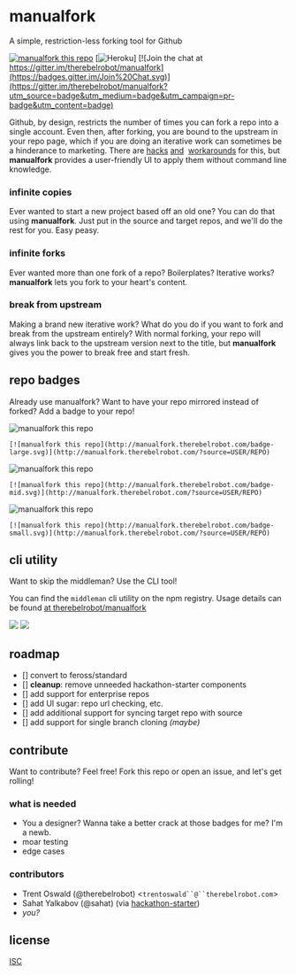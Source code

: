 # manualfork

A simple, restriction-less forking tool for Github

[![manualfork this repo](http://manualfork.therebelrobot.com/badge-mid.svg)](http://manualfork.therebelrobot.com/?source=therebelrobot/manualfork)
[![Heroku](http://heroku-badge.herokuapp.com/?app=manualfork&style=flat)]
[![Join the chat at https://gitter.im/therebelrobot/manualfork](https://badges.gitter.im/Join%20Chat.svg)](https://gitter.im/therebelrobot/manualfork?utm_source=badge&utm_medium=badge&utm_campaign=pr-badge&utm_content=badge)

Github, by design, restricts the number of times you can fork a repo into a single account. Even then, after forking, you are bound to the upstream in your repo page, which if you are doing an iterative work can sometimes be a hinderance to marketing. There are [hacks](https://adrianshort.org/create-multiple-forks-of-a-github-repo/)  [and](http://therebelrobot.com/tech/2015/10/16/a-simple-method-to-fork-repos-more-than-once.html)  [workarounds](https://help.github.com/articles/duplicating-a-repository/) for this, but **manualfork** provides a user-friendly UI to apply them without command line knowledge.

### infinite copies

Ever wanted to start a new project based off an old one? You can do that using **manualfork**. Just put in the source and target repos, and we'll do the rest for you. Easy peasy.

### infinite forks

Ever wanted more than one fork of a repo? Boilerplates? Iterative works? **manualfork** lets you fork to your heart's content.

### break from upstream

Making a brand new iterative work? What do you do if you want to fork and break from the upstream entirely? With normal forking, your repo will always link back to the upstream version next to the title, but **manualfork** gives you the power to break free and start fresh.

## repo badges

Already use manualfork? Want to have your repo mirrored instead of forked? Add a badge to your repo!

![manualfork this repo](http://manualfork.therebelrobot.com/badge-large.svg)

`[![manualfork this repo](http://manualfork.therebelrobot.com/badge-large.svg)](http://manualfork.therebelrobot.com/?source=USER/REPO)`

![manualfork this repo](http://manualfork.therebelrobot.com/badge-mid.svg)

`[![manualfork this repo](http://manualfork.therebelrobot.com/badge-mid.svg)](http://manualfork.therebelrobot.com/?source=USER/REPO)`

![manualfork this repo](http://manualfork.therebelrobot.com/badge-small.svg)

`[![manualfork this repo](http://manualfork.therebelrobot.com/badge-small.svg)](http://manualfork.therebelrobot.com/?source=USER/REPO)`

## cli utility

Want to skip the middleman? Use the CLI tool!

You can find the `middleman` cli utility on the npm registry. Usage details can be found [at therebelrobot/manualfork](https://github.com/therebelrobot/node-manualfork)

![](https://nodei.co/npm/manualfork.png?downloads=true)
![](https://nodei.co/npm-dl/manualfork.png?months=3&height=2)

## roadmap

- [] convert to feross/standard
- [] **cleanup**: remove unneeded hackathon-starter components
- [] add support for enterprise repos
- [] add UI sugar: repo url checking, etc.
- [] add additional support for syncing target repo with source
- [] add support for single branch cloning *(maybe)*

## contribute

Want to contribute? Feel free! Fork this repo or open an issue, and let's get rolling!

### what is needed

- You a designer? Wanna take a better crack at those badges for me? I'm a newb.
- moar testing
- edge cases

### contributors

- Trent Oswald (@therebelrobot) <`trentoswald``@``therebelrobot.com`>
- Sahat Yalkabov (@sahat) (via [hackathon-starter](https://github.com/sahat/hackathon-starter))
- *you?*

## license

[ISC](https://tldrlegal.com/license/-isc-license)
